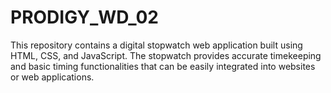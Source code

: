 # PRODIGY_WD_02
This repository contains a digital stopwatch web application built using HTML, CSS, and JavaScript. The stopwatch provides accurate timekeeping and basic timing functionalities that can be easily integrated into websites or web applications.
